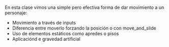 En esta clase vimos una simple pero efectiva forma de dar movimiento a un personaje:

* Movimiento a través de inputs
* Diferencia entre moverlo forzando la posición o con move_and_slide
* Uso de elementos estáticos como apredes o pisos
* Aplicaciónd e gravedad artificial